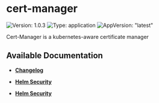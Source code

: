 # cert-manager

![Version: 1.0.3](https://img.shields.io/badge/Version-1.0.3-informational?style=flat-square) ![Type: application](https://img.shields.io/badge/Type-application-informational?style=flat-square) ![AppVersion: "latest"](https://img.shields.io/badge/AppVersion-"latest"-informational?style=flat-square)

Cert-Manager is a kubernetes-aware certificate manager

## Available Documentation

- [**Changelog**](CHANGELOG)

- [**Helm Security**](container-security)

- [**Helm Security**](helm-security)

